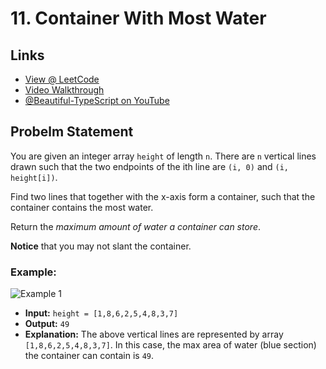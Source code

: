 # 11. Container With Most Water

## Links

* [View @ LeetCode](https://leetcode.com/problems/container-with-most-water/)
* [Video Walkthrough](https://youtu.be/2iGHYzruKeo)
* [@Beautiful-TypeScript on YouTube](https://www.youtube.com/@BeautifulTypeScript)

## Probelm Statement

You are given an integer array `height` of length `n`. There are `n` vertical lines drawn such that the two endpoints of the ith line are `(i, 0)` and `(i, height[i])`.

Find two lines that together with the x-axis form a container, such that the container contains the most water.

Return the *maximum amount of water a container can store*.

**Notice** that you may not slant the container.

### Example:

![Example 1](https://s3-lc-upload.s3.amazonaws.com/uploads/2018/07/17/question_11.jpg)

* **Input:** `height = [1,8,6,2,5,4,8,3,7]`
* **Output:** `49`
* **Explanation:** The above vertical lines are represented by array `[1,8,6,2,5,4,8,3,7]`. In this case, the max area of water (blue section) the container can contain is `49`.